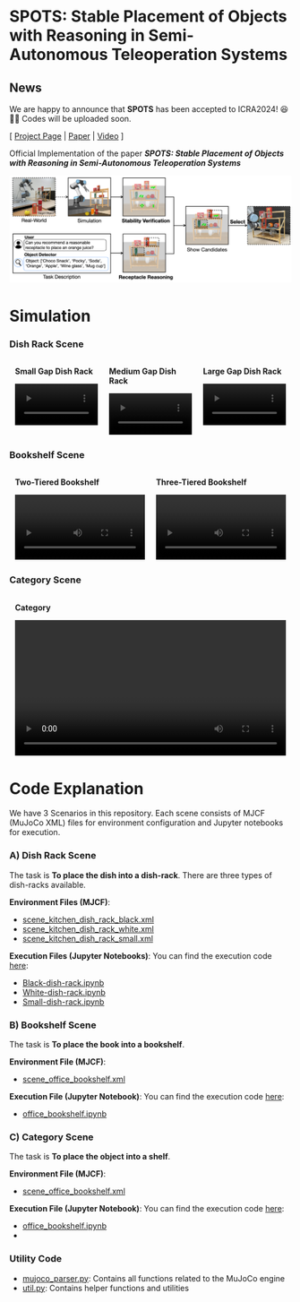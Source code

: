 # SPOTS: Stable Placement of Objects with Reasoning in Semi-Autonomous Teleoperation Systems

## News

We are happy to announce that **SPOTS** has been accepted to ICRA2024! 😆🎉🎉
Codes will be uploaded soon.

[ [Project Page](https://joonhyung-lee.github.io/spots/) | [Paper](https://arxiv.org/abs/2309.13937) | [Video](https://joonhyung-lee.github.io/spots/) ]

Official Implementation of the paper ***SPOTS: Stable Placement of Objects with Reasoning in Semi-Autonomous Teleoperation Systems***

![fig_overview](https://github.com/joonhyung-lee/spots/raw/github-page/assets/images/fig_overview.png)

# Simulation

### Dish Rack Scene

<div style="display: flex; justify-content: space-between; margin-bottom: 20px;">
    <div style="flex: 1; margin: 0 10px;">
        <p><strong>Small Gap Dish Rack</strong></p>
        <video width="100%" controls>
            <source src="https://raw.githubusercontent.com/joonhyung-lee/spots/main/asset/videos/scene-kitchen-white.mp4" type="video/mp4">
        </video>
    </div>
    <div style="flex: 1; margin: 0 10px;">
        <p><strong>Medium Gap Dish Rack</strong></p>
        <video width="100%" controls>
            <source src="https://raw.githubusercontent.com/joonhyung-lee/spots/main/asset/videos/scene-kitchen-black.mp4" type="video/mp4">
        </video>
    </div>
    <div style="flex: 1; margin: 0 10px;">
        <p><strong>Large Gap Dish Rack</strong></p>
        <video width="100%" controls>
            <source src="https://raw.githubusercontent.com/joonhyung-lee/spots/main/asset/videos/scene-kitchen-small.mp4" type="video/mp4">
        </video>
    </div>
</div>

### Bookshelf Scene

<div style="display: flex; justify-content: space-between; margin-bottom: 20px;">
    <div style="flex: 1; margin: 0 10px;">
        <p><strong>Two-Tiered Bookshelf</strong></p>
        <video width="100%" controls>
            <source src="https://raw.githubusercontent.com/joonhyung-lee/spots/main/asset/videos/scene-bookshelf-two-tiered.mp4" type="video/mp4">
        </video>
    </div>
    <div style="flex: 1; margin: 0 10px;">
        <p><strong>Three-Tiered Bookshelf</strong></p>
        <video width="100%" controls>
            <source src="https://raw.githubusercontent.com/joonhyung-lee/spots/main/asset/videos/scene-bookshelf-three-tiered.mp4" type="video/mp4">
        </video>
    </div>
</div>

### Category Scene

<div style="display: flex; justify-content: center; margin-bottom: 20px;">
    <div style="flex: 1; max-width: 600px; margin: 0 10px;">
        <p><strong>Category</strong></p>
        <video width="100%" controls>
            <source src="https://raw.githubusercontent.com/joonhyung-lee/spots/main/asset/videos/scene-shelf-three-tiered.mp4" type="video/mp4">
        </video>
    </div>
</div>

# Code Explanation
We have 3 Scenarios in this repository. Each scene consists of MJCF (MuJoCo XML) files for environment configuration and Jupyter notebooks for execution.

### A) Dish Rack Scene
The task is **To place the dish into a dish-rack**. There are three types of dish-racks available.

**Environment Files (MJCF)**:
- [scene_kitchen_dish_rack_black.xml](https://github.com/joonhyung-lee/spots/blob/main/asset/scene_kitchen_dish_rack_black.xml)
- [scene_kitchen_dish_rack_white.xml](https://github.com/joonhyung-lee/spots/blob/main/asset/scene_kitchen_dish_rack_white.xml)
- [scene_kitchen_dish_rack_small.xml](https://github.com/joonhyung-lee/spots/blob/main/asset/scene_kitchen_dish_rack_small.xml)

**Execution Files (Jupyter Notebooks)**:
You can find the execution code [here](https://github.com/joonhyung-lee/spots/tree/main/demo/scene/kitchen_with_dish):
- [Black-dish-rack.ipynb](https://github.com/joonhyung-lee/spots/blob/main/demo/scene/kitchen_with_dish/kitchen_rack_black.ipynb)
- [White-dish-rack.ipynb](https://github.com/joonhyung-lee/spots/blob/main/demo/scene/kitchen_with_dish/kitchen_rack_white.ipynb)
- [Small-dish-rack.ipynb](https://github.com/joonhyung-lee/spots/blob/main/demo/scene/kitchen_with_dish/kitchen_rack_small.ipynb)

### B) Bookshelf Scene
The task is **To place the book into a bookshelf**.

**Environment File (MJCF)**:
- [scene_office_bookshelf.xml](https://github.com/joonhyung-lee/spots/blob/main/asset/scene_office_bookshelf.xml)

**Execution File (Jupyter Notebook)**:
You can find the execution code [here](https://github.com/joonhyung-lee/spots/tree/main/demo/scene/office_booksehlf):
- [office_bookshelf.ipynb](https://github.com/joonhyung-lee/spots/blob/main/demo/scene/office_booksehlf/office_bookshelf.ipynb)

### C) Category Scene
The task is **To place the object into a shelf**.

**Environment File (MJCF)**:
- [scene_office_bookshelf.xml](https://github.com/joonhyung-lee/spots/blob/main/asset/scene_office_bookshelf.xml)

**Execution File (Jupyter Notebook)**:
You can find the execution code [here](https://github.com/joonhyung-lee/spots/tree/main/demo/scene/office_booksehlf):
- [office_bookshelf.ipynb](https://github.com/joonhyung-lee/spots/blob/main/demo/scene/office_booksehlf/office_bookshelf.ipynb)
- 
### Utility Code
- [mujoco_parser.py](https://github.com/joonhyung-lee/spots/blob/main/utils/mujoco_parser.py): Contains all functions related to the MuJoCo engine
- [util.py](https://github.com/joonhyung-lee/spots/blob/main/utils/util.py): Contains helper functions and utilities

